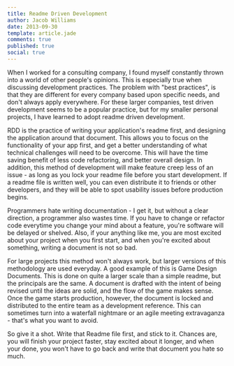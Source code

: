 ```yaml
---
title: Readme Driven Development
author: Jacob Williams
date: 2013-09-30
template: article.jade
comments: true
published: true
social: true
---
```


When I worked for a consulting company, I found myself constantly thrown into a world of other people's opinions. This is especially true when discussing development practices. The problem with "best practices", is that they are different for every company based upon specific needs, and don't always apply everywhere. For these larger companies, test driven development seems to be a popular practice, but for my smaller personal projects, I have learned to adopt readme driven development.


RDD is the practice of writing your application's readme first, and designing the application around that document. This allows you to focus on the functionality of your app first, and get a better understanding of what technical challenges will need to be overcome. This will have the time saving benefit of less code refactoring, and better overall design. In addition, this method of development will make feature creep less of an issue - as long as you lock your readme file before you start development. If a readme file is written well, you can even distribute it to friends or other developers, and they will be able to spot usability issues before production begins. 

Programmers hate writing documentation - I get it, but without a clear direction, a programmer also wastes time. If you have to change or refactor code everytime you change your mind about a feature, you're software will be delayed or shelved. Also, if your anything like me, you are most excited about your project when you first start, and when you're excited about something, writing a document is not so bad.

For large projects this method won't always work, but larger versions of this methodology are used everyday. A good example of this is Game Design Documents. This is done on quite a larger scale than a simple readme, but the principals are the same. A document is drafted with the intent of being revised until the ideas are solid, and the flow of the game makes sense. Once the game starts production, however, the document is locked and distributed to the entire team as a development reference. This can sometimes turn into a waterfall nightmare or an agile meeting extravaganza - that's what you want to avoid. 

So give it a shot. Write that Readme file first, and stick to it. Chances are, you will finish your project faster, stay excited about it longer, and when your done, you won't have to go back and write that document you hate so much.


